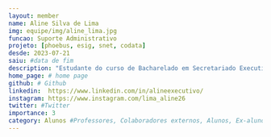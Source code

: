 ```yaml
---
layout: member
name: Aline Silva de Lima
img: equipe/img/aline_lima.jpg
funcao: Suporte Administrativo
projeto: [phoebus, esig, snet, codata]
desde: 2023-07-21
saiu: #data de fim
description: "Estudante do curso de Bacharelado em Secretariado Executivo Bilíngue na Universidade Federal da Paraíba (UFPB) - Campus IV, em Mamanguape-PB. Atualmente, atua como Suporte Administrativo no AYTY. Tenho experiência na organização de eventos e tenho interesse em atuar em diversas áreas na gestão de empresas."
home_page: # home page
github: # Github 
linkedin:  https://www.linkedin.com/in/alineexecutivo/
instagram: https://www.instagram.com/lima_aline26  
twitter: #Twitter
importance: 3
category: Alunos #Professores, Colaboradores externos, Alunos, Ex-alunos
---
```

